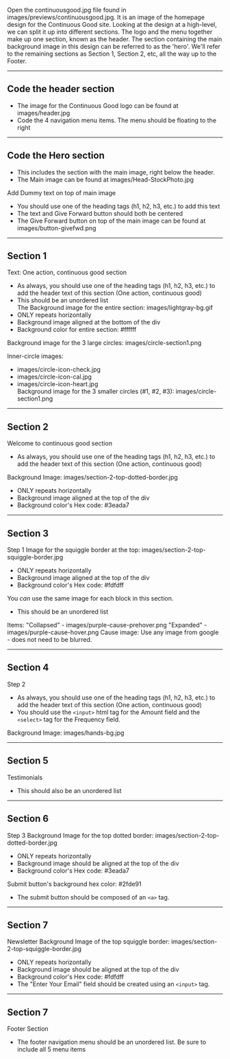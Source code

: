 Open the continuousgood.jpg file found in images/previews/continuousgood.jpg. It is an image of the homepage design for the Continuous Good site. Looking at the design at a high-level, we can split it up into different sections. The logo and the menu together make up one section, known as the header. The section containing the main background image in this design can be referred to as the 'hero'. We'll refer to the remaining sections as Section 1, Section 2, etc, all the way up to the Footer.

----------
Code the header section
----------
- The image for the Continuous Good logo can be found at images/header.jpg  
- Code the 4 navigation menu items. The menu should be floating to the right  

----------
Code the Hero section
----------
- This includes the section with the main image, right below the header.  
- The Main image can be found at images/Head-StockPhoto.jpg  

Add Dummy text on top of main image
- You should use one of the heading tags (h1, h2, h3, etc.) to add this text  
- The text and Give Forward button should both be centered  
- The Give Forward button on top of the main image can be found at images/button-givefwd.png  

----------
Section 1
----------
Text: One action, continuous good section
- As always, you should use one of the heading tags (h1, h2, h3, etc.) to add the header text of this section (One action, continuous good)  
- This should be an unordered list  
The Background image for the entire section: images/lightgray-bg.gif  
- ONLY repeats horizontally  
- Background image aligned at the bottom of the div  
- Background color for entire section: #ffffff  

Background image for the 3 large circles: images/circle-section1.png  

Inner-circle images:  
- images/circle-icon-check.jpg  
- images/circle-icon-cal.jpg  
- images/circle-icon-heart.jpg  
Background image for the 3 smaller circles (#1, #2, #3): images/circle-section1.png

----------
Section 2
----------
Welcome to continuous good section
- As always, you should use one of the heading tags (h1, h2, h3, etc.) to add the header text of this section (One action, continuous good)  

Background Image: images/section-2-top-dotted-border.jpg
- ONLY repeats horizontally  
- Background image aligned at the top of the div  
- Background color's Hex code: #3eada7  

----------
Section 3
----------
Step 1
Image for the squiggle border at the top: images/section-2-top-squiggle-border.jpg
- ONLY repeats horizontally  
- Background image aligned at the top of the div  
- Background color's Hex code: #fdfdff  

You *can* use the same image for each block in this section.
- This should be an unordered list  

Items:
"Collapsed" - images/purple-cause-prehover.png
"Expanded" - images/purple-cause-hover.png
Cause image: Use any image from google - does not need to be blurred.

----------
Section 4
----------
Step 2
- As always, you should use one of the heading tags (h1, h2, h3, etc.) to add the header text of this section (One action, continuous good)  
- You should use the ```<input>``` html tag for the Amount field and the ```<select>``` tag for the Frequency field.  

Background Image: images/hands-bg.jpg

----------
Section 5
----------
Testimonials  
- This should also be an unordered list  

----------
Section 6
----------
Step 3
Background Image for the top dotted border: images/section-2-top-dotted-border.jpg
- ONLY repeats horizontally  
- Background image should be aligned at the top of the div  
- Background color's Hex code: #3eada7  

Submit button's background hex color: #2fde91
- The submit button should be composed of an ```<a>``` tag.  

----------
Section 7
----------
Newsletter
Background Image of the top squiggle border: images/section-2-top-squiggle-border.jpg
- ONLY repeats horizontally  
- Background image should be aligned at the top of the div  
- Background color's Hex code: #fdfdff  
- The "Enter Your Email" field should be created using an ```<input>``` tag.  

----------
Section 7
----------
Footer Section
- The footer navigation menu should be an unordered list. Be sure to include all 5 menu items  

